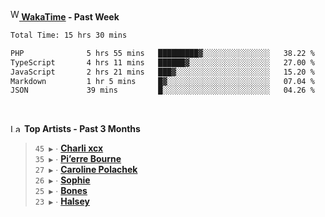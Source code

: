 <img src="https://github.com/dxnter/dxnter/assets/17434202/67b21fa4-d36d-46f9-9dec-f23d976b00ef" alt="WakaTime Logo" width="14" height="18"/><a href="https://wakatime.com/@dxnter" target="_blank"><strong> WakaTime</strong></a><strong> - Past Week</strong>

<!--START_SECTION:waka-->

```txt
Total Time: 15 hrs 30 mins

PHP              5 hrs 55 mins   █████████▓░░░░░░░░░░░░░░░   38.22 %
TypeScript       4 hrs 11 mins   ██████▓░░░░░░░░░░░░░░░░░░   27.00 %
JavaScript       2 hrs 21 mins   ███▓░░░░░░░░░░░░░░░░░░░░░   15.20 %
Markdown         1 hr 5 mins     █▓░░░░░░░░░░░░░░░░░░░░░░░   07.04 %
JSON             39 mins         █░░░░░░░░░░░░░░░░░░░░░░░░   04.26 %
```

<!--END_SECTION:waka-->

<br/>

<!--START_LASTFM_ARTISTS:{"period": "3month", "rows": 6}-->
<a href="https://last.fm" target="_blank"><img src="https://user-images.githubusercontent.com/17434202/215290617-e793598d-d7c9-428f-9975-156db1ba89cc.svg" alt="Last.fm Logo" width="18" height="13"/></a> **Top Artists - Past 3 Months**

> `45 ▶️` ∙ **[Charli xcx](https://www.last.fm/music/Charli+xcx)**<br/>
> `35 ▶️` ∙ **[Pi’erre Bourne](https://www.last.fm/music/Pi%E2%80%99erre+Bourne)**<br/>
> `27 ▶️` ∙ **[Caroline Polachek](https://www.last.fm/music/Caroline+Polachek)**<br/>
> `26 ▶️` ∙ **[Sophie](https://www.last.fm/music/Sophie)**<br/>
> `25 ▶️` ∙ **[Bones](https://www.last.fm/music/Bones)**<br/>
> `23 ▶️` ∙ **[Halsey](https://www.last.fm/music/Halsey)**<br/>
<!--END_LASTFM_ARTISTS-->
